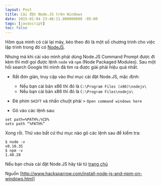 ```yaml
---
layout: Post
title: Cài đặt Node.JS trên Windows
date: 2015-01-04 23:48:11.000000000 -05:00
tags: [javascript]
toc: false
---
```


Hôm qua mình có cài lại máy, kéo theo đó là một số chương trình cho việc lập trình trong đó có [NodeJS](http://nodejs.org/).

Nhưng mà khi cài vào mình phải dùng Node.JS Command Prompt được đi kèm thì mới gọi được lệnh `node` và `npm` (Node Packaged Modules).
Sau một hồi search Google thì mình đã tìm ra được giải phải hiệu quả nhất.

* Rất đơn giản, truy cập vào thư mục cài đặt Node.JS, mặc định:

  * Nếu bạn cài bản x86 thì đó là `C:\Program Files (x86)\nodejs\`
  * Nếu bạn cài bản x86 thì đó là `C:\Program Files\nodejs\`

* Đè phím `SHIFT` và nhấn chuột phải > `Open command windows here`
* Gõ vào các lệnh sau:

```shell
set path=%PATH%;%CD%  
setx path “%PATH%”  
```

Xong rồi. Thử vào bất cứ thư mục nào gõ các lệnh sau để kiểm tra:

```shell
$ node -v
v0.10.35
$ npm -v
1.48.28
```

Nếu bạn chưa cài đặt Node.JS hãy tải từ [trang chủ](http://nodejs.org/download/)

Nguồn [http://www.hacksparrow.com/install-node-js-and-npm-on-windows.html]
